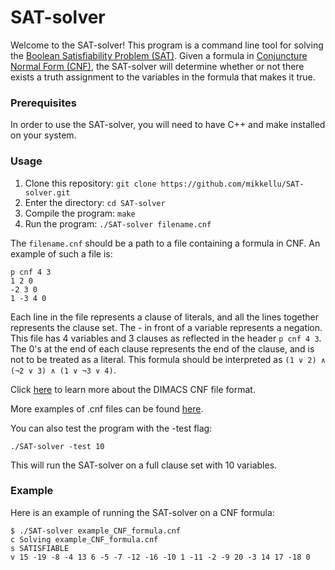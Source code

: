 # SAT-solver

Welcome to the SAT-solver! This program is a command line tool for solving the [Boolean Satisfiability Problem (SAT)](https://en.wikipedia.org/wiki/Boolean_satisfiability_problem). Given a formula in [Conjuncture Normal Form (CNF)](https://en.wikipedia.org/wiki/Conjunctive_normal_form), the SAT-solver will determine whether or not there exists a truth assignment to the variables in the formula that makes it true.

### Prerequisites

In order to use the SAT-solver, you will need to have C++ and make installed on your system. 

### Usage

1. Clone this repository: `git clone https://github.com/mikkellu/SAT-solver.git`
2. Enter the directory: `cd SAT-solver`
3. Compile the program: `make`
4. Run the program: `./SAT-solver filename.cnf`

The `filename.cnf` should be a path to a file containing a formula in CNF. An example of such a file is:
```
p cnf 4 3
1 2 0
-2 3 0
1 -3 4 0
```

Each line in the file represents a clause of literals, and all the lines together represents the clause set. The - in front of a variable represents a negation. 
This file has 4 variables and 3 clauses as reflected in the header `p cnf 4 3`. The 0's at the end of each clause represents the end of the clause, and is not to be treated as a literal. 
This formula should be interpreted as `(1 ∨ 2) ∧ (¬2 ∨ 3) ∧ (1 ∨ ¬3 ∨ 4)`. 

Click [here](https://people.sc.fsu.edu/~jburkardt/data/cnf/cnf.html) to learn more about the DIMACS CNF file format. 

More examples of .cnf files can be found [here](https://www.cs.ubc.ca/~hoos/SATLIB/benchm.html).

You can also test the program with the -test flag:
```
./SAT-solver -test 10
```
This will run the SAT-solver on a full clause set with 10 variables.

### Example

Here is an example of running the SAT-solver on a CNF formula:
```
$ ./SAT-solver example_CNF_formula.cnf
c Solving example_CNF_formula.cnf
s SATISFIABLE
v 15 -19 -8 -4 13 6 -5 -7 -12 -16 -10 1 -11 -2 -9 20 -3 14 17 -18 0
```
